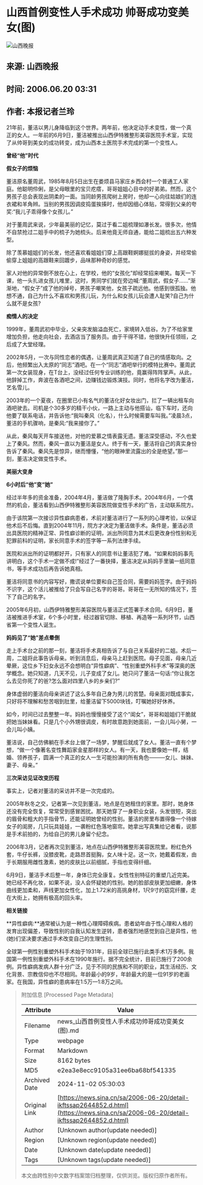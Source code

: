# 山西首例变性人手术成功 帅哥成功变美女(图)

![山西晚报](//n.sinaimg.cn/sinakd10200/360/w180h180/20221208/b0d8-cbd48563dc9d8c31bb0b7bd26c8cd1ed.jpg)

## 来源: 山西晚报
## 时间: 2006.06.20 03:31
## 作者: 本报记者兰玲

21年前，董洁以男儿身降临到这个世界。两年前，他决定动手术变性，做一个真正的女人。一年前的6月9日，董洁被推出山西伊特雅整形美容医院手术室，实现了从帅哥到美女的成功转变，成为山西本土医院手术完成的第一个变性人。

**曾经“他”时代**

**假女子的烦恼**

董洁原名董周武，1985年8月5日出生在娄烦县马家庄乡西会村一个普通工人家庭。他聪明伶俐，是父母眼里的宝贝疙瘩，哥哥姐姐心目中的好弟弟。然而，这个男孩子总会表现出阴柔的一面。当同龄男孩爬树上房时，他却一心向往姑娘们的连衣裙和羊角辫。当别的男孩因调皮捣蛋挨揍时，他却因细心体贴，常得到父亲的夸奖:“我儿子乖得像个女孩儿。”

对于董周武来说，少年最美丽的记忆，莫过于看二姐梳理如瀑长发。很多次，他情不自禁抢过二姐手中的梳子为她梳头。后来他竟无师自通，能给二姐梳出五六种发型。

除了羡慕姐姐们的长发，他还喜欢看姐姐们穿上高跟鞋婀娜挺拔的身姿，并经常偷偷穿上姐姐的高跟鞋来回踱步，品味那种奇妙的感觉。

家人对他的异常倒不放在心上，在学校，他的“女孩化”却经常招来嘲笑。每天一下课，他一头扎进女孩儿堆里，这时，男同学们就在旁边喊:“董周武，假女子……”渐渐地，“假女子”成了他的绰号，男孩子嘲笑他，女孩子疏远他。他感到很孤独。他想不通，自己为什么不喜欢和男孩儿玩，为什么和女孩儿玩会遭人耻笑?自己为什么就不是女孩?

**痴情人的决定**

1999年，董周武初中毕业，父亲突发脑溢血死亡，家境转入低谷。为了不给家里增加负担，他走向社会，去酒店当了服务员。由于干得不错，他很快升任领班，之后成了大堂经理。

2002年5月，一次与同性恋者的偶遇，让董周武真正知道了自己的情感取向。之后，他频繁出入太原的“同志”酒吧。在一个“同志”酒吧举行的模特比赛中。董周武第一次女装现身，在T台上，没经过任何专业训练的他，竟赢得阵阵掌声。从此，他辞掉工作，奔波在各酒吧之间，边赚钱边锻炼演技。同时，他将名字改为董洁，艺名雪儿。

2003年的一个夏夜，在圈里已小有名气的董洁化好女妆出门，拦了一辆出租车向酒吧驶去。司机是个30多岁的精干小伙，一路上主动与他搭讪，临下车时，还向他要了联系电话，并告诉他:“我叫秦风（化名），什么时候需要车叫我。”凌晨3点，董洁的手机骤响，是秦风:“我来接你了。”

从此，秦风每天开车接送他，对他的爱慕之情表露无遗。董洁深受感动，不久也爱上了秦风。然而，秦风一直以为董洁是女人。终于有一天，董洁将自己的真实身份告诉了秦风。秦风先是惊异，继而懵懂，“他的眼神里流露出的全是绝望。”那一刻，董洁决定做变性手术。

**美丽大变身**

**6小时后“他”变“她”**

经过半年多的资金准备，2004年4月，董洁做了隆胸手术。2004年6月，一个偶然的机会，董洁看到山西伊特雅整形美容医院做变性手术的广告，主动联系院方。

由于该院第一次接诊异性癖病患者，术前对董洁进行了一系列的心理考验，以保证他术后不后悔。直到2004年11月，院方才决定为董洁做手术。条件是，董洁必须出具医院的精神正常、异性癖诊断的证明，派出所同意为其术后更改身份性别和无犯罪前科的证明，家长同意手术的签字等一系列法律手续。

医院和派出所的证明都好开，只有家人的同意书让董洁犯了难。“如果和妈妈事先讲明白，这个手术一定做不成!”经过了一番抉择，董洁决定从妈妈手里骗一纸同意书，等手术成功后再告诉她真相。

董洁将同意书的内容写好，撒谎说单位要和自己签合同，需要妈妈签字。由于妈妈不识字，这个活儿被推给了只会写自己名字的哥哥。哥哥在一无所知的情况下，签下了自己的名字。

2005年6月初，山西伊特雅整形美容医院与董洁正式签署手术合同。6月9日，董洁被推进手术室，6个多小时里，经过器官切除、移植、再造等一系列环节，山西省第一个变性人诞生。

**妈妈见了“她”差点晕倒**

走上手术台之前的那一刻，董洁将手术真相告诉了与自己关系最好的二姐。术后一周，二姐将此事告诉母亲。听到消息后，母亲马上赶到医院。母子见面，母亲几近晕厥，这位乡下妇女永远不会想明白“异性癖病”、“性别重塑外科手术”等深奥的医学概念。她只知道，几天不见，儿子变成了女儿。她只问了董洁一句话:“你让我怎么去见你死了的爸?怎么面对四里八乡的乡亲们?”

身体虚弱的董洁向母亲讲述了这么多年自己身为男儿的苦楚。母亲面对既成事实，只好将不理解和愁苦咽到肚里，给董洁留下5000块钱，叮嘱她好好休养。

如今，时间已过去整整一年。妈妈也慢慢接受了这个“闺女”，哥哥和姐姐们干脆就把她当妹妹看。只是几个小外甥很调皮，有时故意跑到她面前，一会儿叫小舅，一会儿叫小姨。

董洁说，自己仿佛躺在手术台上做了一场梦，梦醒后就成了女人。董洁一直有个梦想，“做一个像著名变性舞蹈家金星那样的女人。有一天，我也要像她一样，结婚、领养孩子，圆满一个真正的女人一生可能扮演的所有角色———女儿、妹妹、妻子、母亲。”

**三次采访见证改变历程**

事实上，记者对董洁的采访并不是一次完成的。

2005年秋冬之交，记者第一次见到董洁，地点是在她租住的家里。那时，她身体还没有完全恢复，常常受到感冒困扰。那天她穿了一身职业女装，头发很短，突出的眉骨和粗大的手指骨节，还能证明她曾经的性别。董洁的房里布置得像一个待嫁女子的闺房，几只玩具娃娃，一袭粉红色落地窗帘。她拿出写真集给记者看，说那是手术前拍的，为给自己的男儿身留个纪念。

2006年3月，记者再次见到董洁，地点在山西伊特雅整形美容医院里。粉红色外套，牛仔长裤，没膝皮靴，走路昂首挺胸，女人味十足。这一次，她戴着假发，由于长期服用雌性激素，她的皮肤比以前细腻，手指也变得纤细。

6月9日，董洁手术后整一年，身体已完全康复。女性性别特征的重塑几近完美。她已经不再化妆，如果不说，没人会怀疑她的性别。她的脸部皮肤更加细嫩，身体曲线更加柔和，声线更加女性化，加上1.72米的高挑身材，1尺9寸的窈窕纤腰，走在大街上，她拥有极高的回头率。

**相关链接**

**异性癖病:**通常被认为是一种性心理障碍疾病。患者幼年由于性心理和人格的发育出现偏差，导致性别的自我认知发生逆转，患者强烈地感觉到自己是异性，他(她)们坚决要求通过手术改变自己的生理性别。

全球第一例性别重塑外科手术始于1931年，目前全球已施行此类手术1万多例。我国第一例性别重塑外科手术在1990年施行。据不完全统计，目前已施行了200余例。异性癖病发病人群十分广泛，见于不同的民族和不同的职业，其生活经历、文化背景、宗教信仰也不尽相同。年龄最小的9岁，年龄最大的是一位91岁的老画家。在我国，异性癖的患病率在1:5万—1:8万之间。

> 附加信息 [Processed Page Metadata]
>
> | Attribute       | Value                                  |
> |-----------------|----------------------------------------|
> | Filename        | news_山西首例变性人手术成功帅哥成功变美女(图).md                             |
> | Type            | webpage                                 |
> | Format          | Markdown                               |
> | Size            | 8162 bytes                           |
> | MD5             | e2ea3e8ecc9105a31ee6ba68bf541335                                  |
> | Archived Date   | 2024-11-02 05:30:03                             |
> | Original Link   | [https://news.sina.cn/sa/2006-06-20/detail-ikftssap2644852.d.html](https://news.sina.cn/sa/2006-06-20/detail-ikftssap2644852.d.html)                         |
> | Author          | [Unknown author(update needed)]                              |
> | Region          | [Unknown region(update needed)]                              |
> | Date            | [Unknown date(update needed)]                                 |
> | Tags            | [Unknown tags(update needed)]                                 |
>
> 本文由跨性别中文数字档案馆归档整理，仅供浏览。版权归原作者所有。
>